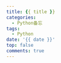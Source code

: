 ```yaml
---
title: {{ title }}
categories:
  - Python备忘
tags:
  - Python
date: '{{ date }}'
top: false
comments: true
---
```


<!-- more -->